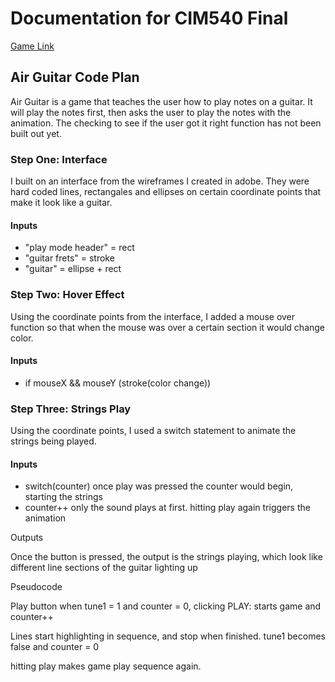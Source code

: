 # Documentation for CIM540 Final
[Game Link](http://agnesarchibong.com/hw/AirGuitarFinal/)


## Air Guitar Code Plan

Air Guitar is a game that teaches the user how to play notes on a guitar. 
It will play the notes first, then asks the user to play the notes with the animation.
The checking to see if the user got it right function has not been built out yet.

### Step One: Interface
I built on an interface from the wireframes I created in adobe. They were hard coded lines, rectangales and ellipses on certain coordinate points that make it look like a guitar. 
 #### Inputs
* "play mode header" = rect
* "guitar frets" = stroke
* "guitar" = ellipse + rect

### Step Two: Hover Effect
Using the coordinate points from the interface, I added a mouse over function so that when the mouse was over a certain section it would change color. 
#### Inputs
* if mouseX && mouseY (stroke(color change))

### Step Three: Strings Play
Using the coordinate points, I used a switch statement to animate the strings being played. 
#### Inputs
* switch(counter) 
once play was pressed the counter would begin, starting the strings
* counter++
only the sound plays at first. hitting play again triggers the animation


Outputs

Once the button is pressed, the output is the strings playing, which look like different line sections of the guitar lighting up

Pseudocode

Play button when tune1 = 1 and counter = 0, clicking PLAY: starts game and counter++

Lines start highlighting in sequence, and stop when finished. tune1 becomes false and counter = 0

hitting play makes game play sequence again.
